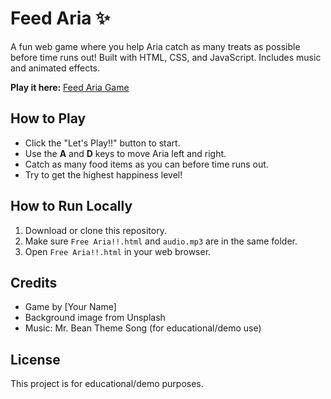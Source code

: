 # Feed Aria ✨

A fun web game where you help Aria catch as many treats as possible before time runs out! Built with HTML, CSS, and JavaScript. Includes music and animated effects.

**Play it here:** [Feed Aria Game](https://whoeshlok.github.io/Feed-Aria-/Feed-Aria!!%20%E2%9C%A81.html)

## How to Play

- Click the "Let's Play!!" button to start.
- Use the **A** and **D** keys to move Aria left and right.
- Catch as many food items as you can before time runs out.
- Try to get the highest happiness level!

## How to Run Locally

1. Download or clone this repository.
2. Make sure `Free Aria!!.html` and `audio.mp3` are in the same folder.
3. Open `Free Aria!!.html` in your web browser.

## Credits

- Game by [Your Name]
- Background image from Unsplash
- Music: Mr. Bean Theme Song (for educational/demo use)

## License

This project is for educational/demo purposes.

